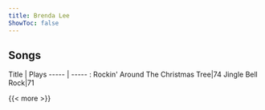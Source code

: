 ```yaml
---
title: Brenda Lee
ShowToc: false
---
```


## Songs
Title | Plays 
----- | ----- : 
Rockin' Around The Christmas Tree|74
Jingle Bell Rock|71

{{< more >}}